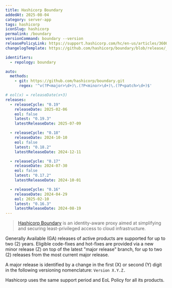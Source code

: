 ```yaml
---
title: Hashicorp Boundary
addedAt: 2025-08-04
category: server-app
tags: hashicorp
iconSlug: hashicorp
permalink: /boundary
versionCommand: boundary --version
releasePolicyLink: https://support.hashicorp.com/hc/en-us/articles/360021185113-Support-Period-and-End-of-Life-EOL-Policy
changelogTemplate: https://github.com/hashicorp/boundary/blob/release/__RELEASE_CYCLE__.x/CHANGELOG.md

identifiers:
  - repology: boundary

auto:
  methods:
    - git: https://github.com/hashicorp/boundary.git
      regex: '^v(?P<major>\d+)\.(?P<minor>\d+)\.(?P<patch>\d+)$'

# eol(x) = releaseDate(x+3)
releases:
  - releaseCycle: "0.19"
    releaseDate: 2025-02-06
    eol: false
    latest: "0.19.3"
    latestReleaseDate: 2025-07-09

  - releaseCycle: "0.18"
    releaseDate: 2024-10-10
    eol: false
    latest: "0.18.2"
    latestReleaseDate: 2024-12-11

  - releaseCycle: "0.17"
    releaseDate: 2024-07-30
    eol: false
    latest: "0.17.2"
    latestReleaseDate: 2024-10-01

  - releaseCycle: "0.16"
    releaseDate: 2024-04-29
    eol: 2025-02-10
    latest: "0.16.3"
    latestReleaseDate: 2024-08-19
---
```


> [Hashicorp Boundary](https://www.hashicorp.com/products/boundary) is an identity-aware proxy
> aimed at simplifying and securing least-privileged access to cloud infrastructure.

Generally Available (GA) releases of active products are supported for up to two (2) years.
Eligible code-fixes and hot-fixes are provided via a new minor release (Z) on top of the latest "major release" branch,
for up to two (2) releases from the most current major release.

A major release is identified by a change in the first (X) or second (Y) digit in the following versioning nomenclature: `Version X.Y.Z.`

Hashicorp uses the same support period and EoL Policy for all its products.
